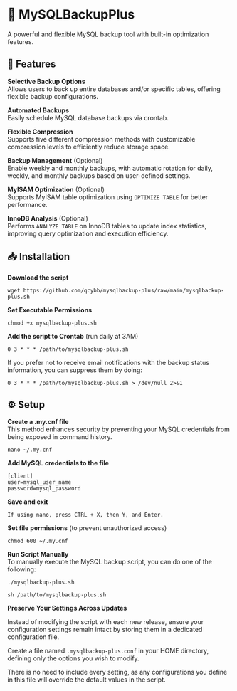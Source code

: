 # 💾 MySQLBackupPlus
A powerful and flexible MySQL backup tool with built-in optimization features.

## 🚀 Features

**Selective Backup Options**  
Allows users to back up entire databases and/or specific tables, offering flexible backup configurations.

**Automated Backups**  
Easily schedule MySQL database backups via crontab.

**Flexible Compression**  
Supports five different compression methods with customizable compression levels to efficiently reduce storage space.

**Backup Management** (Optional)  
Enable weekly and monthly backups, with automatic rotation for daily, weekly, and monthly backups based on user-defined settings.

**MyISAM Optimization** (Optional)  
Supports MyISAM table optimization using `OPTIMIZE TABLE` for better performance.

**InnoDB Analysis** (Optional)  
Performs `ANALYZE TABLE` on InnoDB tables to update index statistics, improving query optimization and execution efficiency.

## 📥 Installation
**Download the script**
```
wget https://github.com/qcybb/mysqlbackup-plus/raw/main/mysqlbackup-plus.sh
```

**Set Executable Permissions**
```
chmod +x mysqlbackup-plus.sh
```

**Add the script to Crontab** (run daily at 3AM)
```
0 3 * * * /path/to/mysqlbackup-plus.sh
```
If you prefer not to receive email notifications with the backup status information, you can suppress them by doing:
```
0 3 * * * /path/to/mysqlbackup-plus.sh > /dev/null 2>&1
```

## ⚙️ Setup
**Create a .my.cnf file**  
This method enhances security by preventing your MySQL credentials from being exposed in command history.
```
nano ~/.my.cnf
```
**Add MySQL credentials to the file**
```
[client]
user=mysql_user_name
password=mysql_password
```
**Save and exit**  
```
If using nano, press CTRL + X, then Y, and Enter.
```

**Set file permissions** (to prevent unauthorized access)
```
chmod 600 ~/.my.cnf
```

**Run Script Manually**  
To manually execute the MySQL backup script, you can do one of the following:
```
./mysqlbackup-plus.sh
```
```
sh /path/to/mysqlbackup-plus.sh
```

**Preserve Your Settings Across Updates**  

Instead of modifying the script with each new release, ensure your configuration settings remain intact by storing them in a dedicated configuration file.

Create a file named `.mysqlbackup-plus.conf` in your HOME directory, defining only the options you wish to modify.

There is no need to include every setting, as any configurations you define in this file will override the default values in the script.

